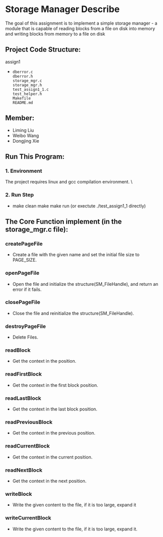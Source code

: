 # Storage Manager Describe
   The goal of this assignment is to implement a simple storage manager - a module that is capable of reading blocks from a file on disk into memory and writing blocks from memory to a file on disk

## Project Code Structure:
assign1
-     dberror.c 
      dberror.h 
      storage_mgr.c 
      storage_mgr.h 
      test_assign1_1.c 
      test_helper.h 
      Makefile
      README.md

## Member:
-   Liming Liu
-   Weibo Wang
-   Dongjing Xie
      
## Run This Program:

### 1. Environment
   The project requires linux and gcc compilation environment. \ 
   
### 2. Run Step 
- make clean
  make
  make run (or exectute ./test_assign1_1 directly)
   
## The Core Function implement (in the storage_mgr.c file):
### createPageFile
- Create a file with the given name and set the initial file size to PAGE_SIZE.
### openPageFile
- Open the file and initialize the structure(SM_FileHandle), and return an error if it fails.
### closePageFile
- Close the file and reinitialize the structure(SM_FileHandle).
### destroyPageFile
- Delete Files.
### readBlock
- Get the context in the position.
### readFirstBlock 
- Get the context in the first block position.
### readLastBlock
- Get the context in the last block position.
### readPreviousBlock
- Get the context in the previous position.
### readCurrentBlock
- Get the context in the current position.
### readNextBlock
- Get the context in the next position.
### writeBlock
- Write the given content to the file, if it is too large, expand it
### writeCurrentBlock
- Write the given content to the file, if it is too large, expand it.
